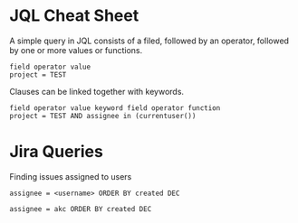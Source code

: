 # JQL Cheat Sheet

A simple query in JQL consists of a filed, followed by an operator, followed by one or more values or functions.

```
field operator value
project = TEST
```

Clauses can be linked together with keywords.

```
field operator value keyword field operator function
project = TEST AND assignee in (currentuser())
```


# Jira Queries

Finding issues assigned to users
```
assignee = <username> ORDER BY created DEC

assignee = akc ORDER BY created DEC
```